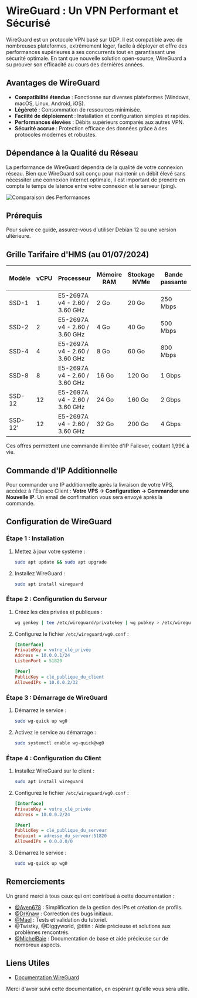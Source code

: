 
# WireGuard : Un VPN Performant et Sécurisé

WireGuard est un protocole VPN basé sur UDP. Il est compatible avec de nombreuses plateformes, extrêmement léger, facile à déployer et offre des performances supérieures à ses concurrents tout en garantissant une sécurité optimale. En tant que nouvelle solution open-source, WireGuard a su prouver son efficacité au cours des dernières années.

## Avantages de WireGuard

- **Compatibilité étendue** : Fonctionne sur diverses plateformes (Windows, macOS, Linux, Android, iOS).
- **Légèreté** : Consommation de ressources minimisée.
- **Facilité de déploiement** : Installation et configuration simples et rapides.
- **Performances élevées** : Débits supérieurs comparés aux autres VPN.
- **Sécurité accrue** : Protection efficace des données grâce à des protocoles modernes et robustes.

## Dépendance à la Qualité du Réseau

La performance de WireGuard dépendra de la qualité de votre connexion réseau. Bien que WireGuard soit conçu pour maintenir un débit élevé sans nécessiter une connexion internet optimale, il est important de prendre en compte le temps de latence entre votre connexion et le serveur (ping).

![Comparaison des Performances](https://korben.info/app/uploads/2020/02/bench.png)

## Prérequis

Pour suivre ce guide, assurez-vous d'utiliser Debian 12 ou une version ultérieure.

## Grille Tarifaire d'HMS (au 01/07/2024)

| Modèle  | vCPU | Processeur                        | Mémoire RAM | Stockage NVMe | Bande passante | Prix mensuel (TTC) |
|---------|------|-----------------------------------|-------------|---------------|----------------|---------------------|
| SSD-1   | 1    | E5-2697A v4 - 2.60 / 3.60 GHz     | 2 Go        | 20 Go         | 250 Mbps       | 2,99€ / mois        |
| SSD-2   | 2    | E5-2697A v4 - 2.60 / 3.60 GHz     | 4 Go        | 40 Go         | 500 Mbps       | 5,99€ / mois        |
| SSD-4   | 4    | E5-2697A v4 - 2.60 / 3.60 GHz     | 8 Go        | 60 Go         | 800 Mbps       | 9,99€ / mois        |
| SSD-8   | 8    | E5-2697A v4 - 2.60 / 3.60 GHz     | 16 Go       | 120 Go        | 1 Gbps         | 19,99€ / mois       |
| SSD-12  | 12   | E5-2697A v4 - 2.60 / 3.60 GHz     | 24 Go       | 160 Go        | 2 Gbps         | 29,99€ / mois       |
| SSD-12' | 12   | E5-2697A v4 - 2.60 / 3.60 GHz     | 32 Go       | 200 Go        | 4 Gbps         | 39,99€ / mois       |

Ces offres permettent une commande illimitée d'IP Failover, coûtant 1,99€ à vie.

## Commande d'IP Additionnelle

Pour commander une IP additionnelle après la livraison de votre VPS, accédez à l'Espace Client : **Votre VPS → Configuration → Commander une Nouvelle IP**. Un email de confirmation vous sera envoyé après la commande.

## Configuration de WireGuard

### Étape 1 : Installation

1. Mettez à jour votre système :
    ```bash
    sudo apt update && sudo apt upgrade
    ```
2. Installez WireGuard :
    ```bash
    sudo apt install wireguard
    ```

### Étape 2 : Configuration du Serveur

1. Créez les clés privées et publiques :
    ```bash
    wg genkey | tee /etc/wireguard/privatekey | wg pubkey > /etc/wireguard/publickey
    ```

2. Configurez le fichier `/etc/wireguard/wg0.conf` :
    ```ini
    [Interface]
    PrivateKey = votre_clé_privée
    Address = 10.0.0.1/24
    ListenPort = 51820

    [Peer]
    PublicKey = clé_publique_du_client
    AllowedIPs = 10.0.0.2/32
    ```

### Étape 3 : Démarrage de WireGuard

1. Démarrez le service :
    ```bash
    sudo wg-quick up wg0
    ```

2. Activez le service au démarrage :
    ```bash
    sudo systemctl enable wg-quick@wg0
    ```

### Étape 4 : Configuration du Client

1. Installez WireGuard sur le client :
    ```bash
    sudo apt install wireguard
    ```

2. Configurez le fichier `/etc/wireguard/wg0.conf` :
    ```ini
    [Interface]
    PrivateKey = votre_clé_privée
    Address = 10.0.0.2/24

    [Peer]
    PublicKey = clé_publique_du_serveur
    Endpoint = adresse_du_serveur:51820
    AllowedIPs = 0.0.0.0/0
    ```

3. Démarrez le service :
    ```bash
    sudo wg-quick up wg0
    ```

## Remerciements

Un grand merci à tous ceux qui ont contribué à cette documentation :
- [@Aven678](https://github.com/Aven678) : Simplification de la gestion des IPs et création de profils.
- [@DrKnaw](https://github.com/DrKnaw) : Correction des bugs initiaux.
- [@Mael](https://github.com/maelmagnien) : Tests et validation du tutoriel.
- @Twistky, @Diggyworld, @titin : Aide précieuse et solutions aux problèmes rencontrés.
- [@MichelBaie](https://github.com/MichelBaie) : Documentation de base et aide précieuse sur de nombreux aspects.

## Liens Utiles

- [Documentation WireGuard](https://github.com/pirate/wireguard-docs)

Merci d'avoir suivi cette documentation, en espérant qu'elle vous sera utile.
